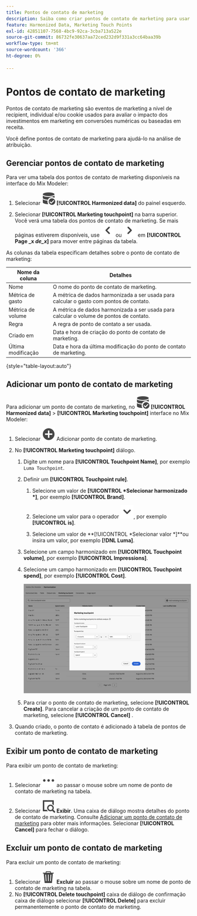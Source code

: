 ```yaml
---
title: Pontos de contato de marketing
description: Saiba como criar pontos de contato de marketing para usar como parte da harmonização de seus dados no Mix Modeler.
feature: Harmonized Data, Marketing Touch Points
exl-id: 42851107-7568-4bc9-92ca-3cba713a522e
source-git-commit: 86732fe30637aa72ced232d9f331a3cc64baa39b
workflow-type: tm+mt
source-wordcount: '366'
ht-degree: 0%

---
```


# Pontos de contato de marketing

Pontos de contato de marketing são eventos de marketing a nível de recipient, individual e/ou cookie usados para avaliar o impacto dos investimentos em marketing em conversões numéricas ou baseadas em receita.

Você define pontos de contato de marketing para ajudá-lo na análise de atribuição.

## Gerenciar pontos de contato de marketing

Para ver uma tabela dos pontos de contato de marketing disponíveis na interface do Mix Modeler:

1. Selecionar ![DataSearch](../assets/icons/DataCheck.svg) **[!UICONTROL Harmonized data]** do painel esquerdo.

1. Selecionar **[!UICONTROL Marketing touchpoint]** na barra superior. Você verá uma tabela dos pontos de contato de marketing. Se mais páginas estiverem disponíveis, use ![Seta à esquerda](../assets/icons/ChevronLeft.svg) ou ![Seta para a direita](../assets/icons/ChevronRight.svg) em **[!UICONTROL Page _x _de_x_]** para mover entre páginas da tabela.

As colunas da tabela especificam detalhes sobre o ponto de contato de marketing:

| Nome da coluna | Detalhes |
| --- | ---|
| Nome | O nome do ponto de contato de marketing. |
| Métrica de gasto | A métrica de dados harmonizada a ser usada para calcular o gasto com pontos de contato. |
| Métrica de volume | A métrica de dados harmonizada a ser usada para calcular o volume de pontos de contato. |
| Regra | A regra de ponto de contato a ser usada. |
| Criado em | Data e hora de criação do ponto de contato de marketing. |
| Última modificação | Data e hora da última modificação do ponto de contato de marketing. |

{style="table-layout:auto"}

## Adicionar um ponto de contato de marketing

Para adicionar um ponto de contato de marketing, no ![DataSearch](../assets/icons/DataCheck.svg) **[!UICONTROL Harmonized data]** > **[!UICONTROL Marketing touchpoint]** interface no Mix Modeler:

1. Selecionar ![Adicionar](../assets/icons/AddCircle.svg) Adicionar ponto de contato de marketing.

1. No **[!UICONTROL Marketing touchpoint]** diálogo.

   1. Digite um nome para **[!UICONTROL Touchpoint Name]**, por exemplo `Luma Touchpoint`.

   1. Definir um **[!UICONTROL Touchpoint rule]**.

      1. Selecione um valor de **[!UICONTROL *Selecionar harmonizado *]**, por exemplo **[!UICONTROL Brand]**.

      1. Selecione um valor para o operador ![Divisa](../assets/icons/ChevronDown.svg), por exemplo **[!UICONTROL is]**.

      1. Selecione um valor de **[!UICONTROL *Selecionar valor *]**ou insira um valor, por exemplo **[!DNL Luma]**.

   1. Selecione um campo harmonizado em **[!UICONTROL Touchpoint volume]**, por exemplo **[!UICONTROL Impressions]**.

   1. Selecione um campo harmonizado em **[!UICONTROL Touchpoint spend]**, por exemplo **[!UICONTROL Cost]**.

      ![Ponto de contato de marketing](../assets/create-touchpoint.png)

   1. Para criar o ponto de contato de marketing, selecione **[!UICONTROL Create]**. Para cancelar a criação de um ponto de contato de marketing, selecione **[!UICONTROL Cancel]** .

1. Quando criado, o ponto de contato é adicionado à tabela de pontos de contato de marketing.


## Exibir um ponto de contato de marketing

Para exibir um ponto de contato de marketing:

1. Selecionar ![Mais](../assets/icons/More.svg) ao passar o mouse sobre um nome de ponto de contato de marketing na tabela.

1. Selecionar ![Exibir](../assets/icons/ViewDetail.svg) **Exibir**. Uma caixa de diálogo mostra detalhes do ponto de contato de marketing. Consulte [Adicionar um ponto de contato de marketing](#add-a-marketing-touchpoint) para obter mais informações. Selecionar **[!UICONTROL Cancel]** para fechar o diálogo.


## Excluir um ponto de contato de marketing

Para excluir um ponto de contato de marketing:

1. Selecionar ![Excluir](../assets/icons/Delete.svg) **Excluir** ao passar o mouse sobre um nome de ponto de contato de marketing na tabela.
1. No **[!UICONTROL Delete touchpoint]** caixa de diálogo de confirmação caixa de diálogo selecionar **[!UICONTROL Delete]** para excluir permanentemente o ponto de contato de marketing.

